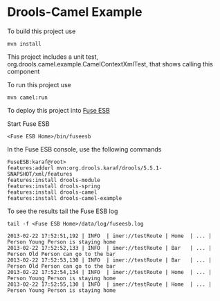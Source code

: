 Drools-Camel Example
=====================

To build this project use

    mvn install

This project includes a unit test, org.drools.camel.example.CamelContextXmlTest, that shows calling this component

To run this project use

    mvn camel:run

To deploy this project into [Fuse ESB](http://fusesource.com/downloads)

Start Fuse ESB

    <Fuse ESB Home>/bin/fuseesb

In the Fuse ESB console, use the following commands

    FuseESB:karaf@root>
    features:addurl mvn:org.drools.karaf/drools/5.5.1-SNAPSHOT/xml/features
    features:install drools-module
    features:install drools-spring
    features:install drools-camel
    features:install drools-camel-example

To see the results tail the Fuse ESB log

    tail -f <Fuse ESB Home>/data/log/fuseesb.log
    
    2013-02-22 17:52:51,192 | INFO  | imer://testRoute | Home  | ... | Person Young Person is staying home
    2013-02-22 17:52:52,133 | INFO  | imer://testRoute | Bar   | ... | Person Old Person can go to the bar
    2013-02-22 17:52:53,130 | INFO  | imer://testRoute | Bar   | ... | Person Old Person can go to the bar
    2013-02-22 17:52:54,134 | INFO  | imer://testRoute | Home  | ... | Person Young Person is staying home
    2013-02-22 17:52:55,130 | INFO  | imer://testRoute | Home  | ... | Person Young Person is staying home
